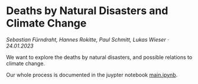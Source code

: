 # Deaths by Natural Disasters and Climate Change

*Sebastian Fürndraht, Hannes Rokitte, Paul Schmitt, Lukas Wieser · 24.01.2023*

We want to explore the deaths by natural disasters, and possible relations to climate change.

Our whole process is documented in the juypter notebook [main.ipynb](main.ipynb).


